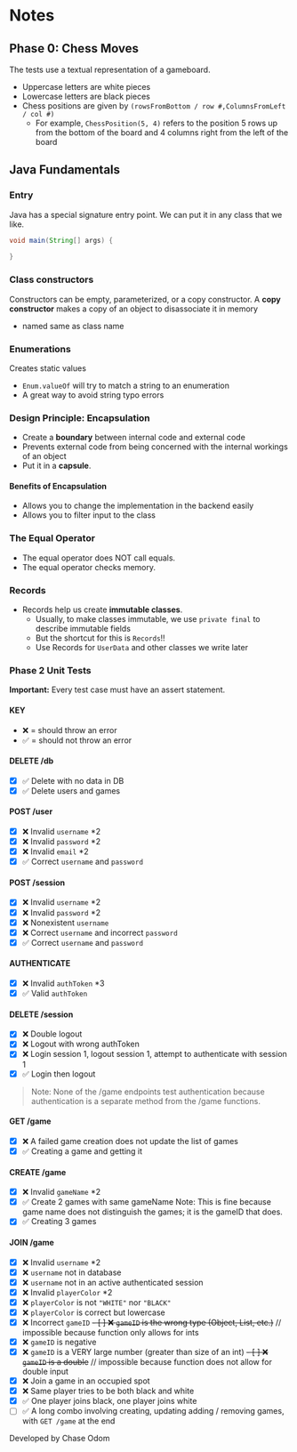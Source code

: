 # Notes

## Phase 0: Chess Moves

The tests use a textual representation of a gameboard.

- Uppercase letters are white pieces
- Lowercase letters are black pieces
- Chess positions are given by `(rowsFromBottom / row #,ColumnsFromLeft / col #)`
  - For example, `ChessPosition(5, 4)` refers to the position 5 rows up from the bottom of the board and 4 columns right from the left of the board

## Java Fundamentals

### Entry

Java has a special signature entry point. We can put it in any class that we like.
```java
void main(String[] args) {
    
}
```

### Class constructors

Constructors can be empty, parameterized, or a copy constructor. A **copy constructor** makes a copy of an object to disassociate it in memory

- named same as class name

### Enumerations

Creates static values
- `Enum.valueOf` will try to match a string to an enumeration
- A great way to avoid string typo errors

### Design Principle: Encapsulation

- Create a **boundary** between internal code and external code
- Prevents external code from being concerned with the internal workings of an object
- Put it in a **capsule**.

#### Benefits of Encapsulation

- Allows you to change the implementation in the backend easily
- Allows you to filter input to the class

### The Equal Operator

- The equal operator does NOT call equals.
- The equal operator checks memory.

### Records

- Records help us create **immutable classes**.
  - Usually, to make classes immutable, we use `private final` to describe immutable fields
  - But the shortcut for this is `Records`!!
  - Use Records for `UserData` and other classes we write later

### Phase 2 Unit Tests

**Important:** Every test case must have an assert statement.

#### KEY
- ❌ = should throw an error
- ✅ = should not throw an error

#### DELETE /db

- [x] ✅ Delete with no data in DB
- [x] ✅ Delete users and games

#### POST /user

- [x] ❌ Invalid `username` *2
- [x] ❌ Invalid `password` *2
- [x] ❌ Invalid `email` *2
- [x] ✅ Correct `username` and `password`

#### POST /session

- [x] ❌ Invalid `username` *2
- [x] ❌ Invalid `password` *2
- [x] ❌ Nonexistent `username`
- [x] ❌ Correct `username` and incorrect `password`
- [x] ✅ Correct `username` and `password`

#### AUTHENTICATE

- [x] ❌ Invalid `authToken` *3
- [x] ✅ Valid `authToken`

#### DELETE /session

- [x] ❌ Double logout
- [x] ❌ Logout with wrong authToken
- [x] ❌ Login session 1, logout session 1, attempt to authenticate with session 1
- [x] ✅ Login then logout

> Note: None of the /game endpoints test authentication because authentication is a separate method from the /game functions.

#### GET /game

- [x] ❌ A failed game creation does not update the list of games
- [x] ✅ Creating a game and getting it

#### CREATE /game

- [x] ❌ Invalid `gameName` *2
- [x] ✅ Create 2 games with same gameName Note: This is fine because game name does not distinguish the games; it is the gameID that does.
- [x] ✅ Creating 3 games

#### JOIN /game

- [x] ❌ Invalid `username` *2
- [x] ❌  `username` not in database
- [x] ❌  `username` not in an active authenticated session
- [x] ❌ Invalid `playerColor` *2
- [x] ❌ `playerColor` is not `"WHITE"` nor `"BLACK"`
- [x] ❌ `playerColor` is correct but lowercase
- [x] ❌ Incorrect `gameID`
~~- [ ] ❌ `gameID` is the wrong type (Object, List, etc.)~~ // impossible because function only allows for ints
- [x] ❌ `gameID` is negative
- [x] ❌ `gameID` is a VERY large number (greater than size of an int)
~~- [ ] ❌ `gameID` is a double~~ // impossible because function does not allow for double input
- [x] ❌ Join a game in an occupied spot
- [x] ❌ Same player tries to be both black and white
- [x] ✅ One player joins black, one player joins white
- [ ] ✅ A long combo involving creating, updating adding / removing games, with `GET /game` at the end

Developed by Chase Odom
